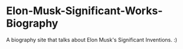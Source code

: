 # Elon-Musk-Significant-Works-Biography
A biography site that talks about Elon Musk's Significant Inventions. :) 
